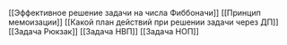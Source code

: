[[Эффективное решение задачи на числа Фиббоначи]]
[[Принцип мемоизации]]
[[Какой план действий при решении задачи через ДП]]
[[Задача Рюкзак]]
[[Задача НВП]]
[[Задача НОП]]

